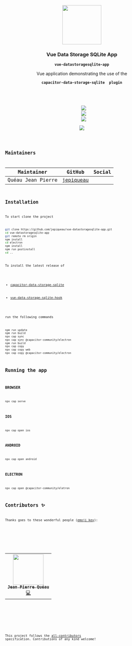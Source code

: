 <p align="center"><br><img src="https://avatars3.githubusercontent.com/u/16580653?v=4" width="128" height="128" /></p>

<h3 align="center">Vue Data Storage SQLite App</h3>
<p align="center"><strong><code>vue-datastoragesqlite-app</code></strong></p>
<p align="center">Vue application demonstrating the use of the</p>
<p align="center"><strong><code>capacitor-data-storage-sqlite  plugin<code></strong></p>
<br>
<p align="center">
  <img src="https://img.shields.io/maintenance/yes/2020?style=flat-square" />
  <a href="https://github.com/jepiqueau/vue-datastoragesqlite-app"><img src="https://img.shields.io/github/license/jepiqueau/vue-datastoragesqlite-app?style=flat-square" /></a>
  <a href="https://github.com/jepiqueau/vue-datastoragesqlite-app"><img src="https://img.shields.io/github/package-json/v/jepiqueau/vue-datastoragesqlite-app?style=flat-square" /></a>
<!-- ALL-CONTRIBUTORS-BADGE:START - Do not remove or modify this section -->
<a href="#contributors-"><img src="https://img.shields.io/badge/all%20contributors-1-orange?style=flat-square" /></a>
<!-- ALL-CONTRIBUTORS-BADGE:END -->
</p>

## Maintainers

| Maintainer        | GitHub                                    | Social |
| ----------------- | ----------------------------------------- | ------ |
| Quéau Jean Pierre | [jepiqueau](https://github.com/jepiqueau) |        |



## Installation

To start clone the project
```bash
git clone https://github.com/jepiqueau/vue-datastoragesqlite-app.git 
cd vue-datastoragesqlite-app
git remote rm origin
npm install
cd electron
npm install
npm run postinstall
cd ..
```


To install the latest release of 

 - [capacitor-data-storage-sqlite](https://github.com/jepiqueau/capacitor-data-storage-sqlite/blob/master/readme.md)

 - [vue-data-storage-sqlite-hook](https://www.npmjs.com/package/vue-data-storage-sqlite-hook)

run the following commands

```bash
npm run update
npm run build
npx cap sync
npx cap sync @capacitor-community/electron
npm run build
npx cap copy
npx cap copy web
npx cap copy @capacitor-community/electron
```

## Running the app

### BROWSER

```
npx cap serve
```

### IOS

```
npx cap open ios
```

### ANDROID

```
npx cap open android
```

### ELECTRON

```
npx cap open @capacitor-community/eletron
```


## Contributors ✨

Thanks goes to these wonderful people ([emoji key](https://allcontributors.org/docs/en/emoji-key)):

<!-- ALL-CONTRIBUTORS-LIST:START - Do not remove or modify this section -->
<!-- prettier-ignore-start -->
<!-- markdownlint-disable -->
<table>
  <tr>
    <td align="center"><a href="https://github.com/jepiqueau"><img src="https://avatars3.githubusercontent.com/u/16580653?v=4" width="100px;" alt=""/><br /><sub><b>Jean Pierre Quéau</b></sub></a><br /><a href="https://github.com/jepiqueau/vue-datastoragesqlite-app/commits?author=jepiqueau" title="Code">💻</a></td>
  </tr>
</table>

<!-- markdownlint-enable -->
<!-- prettier-ignore-end -->

<!-- ALL-CONTRIBUTORS-LIST:END -->

This project follows the [all-contributors](https://github.com/all-contributors/all-contributors) specification. Contributions of any kind welcome!

